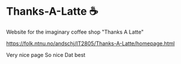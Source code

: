 # Thanks-A-Latte ☕
Website for the imaginary coffee shop "Thanks A Latte"

https://folk.ntnu.no/andschj/IT2805/Thanks-A-Latte/homepage.html

Very nice page
So nice
Dat best
